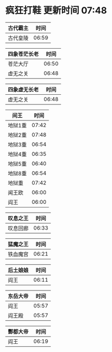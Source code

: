# 疯狂打鞋 更新时间 07:48

| 古代霸主   | 时间    |
|--------|-------|
| 古代皇陵 | 06:59 |

| 四象苍茫长老   | 时间    |
|--------|-------|
| 苍茫大厅 | 06:50 |
| 虚无之关 | 06:48 |

| 四象虚无长老   | 时间    |
|--------|-------|
| 虚无之关 | 06:48 |

| 间王   | 时间    |
|--------|-------|
| 地狱1重 | 07:42 |
| 地狱2重 | 07:48 |
| 地狱3重 | 06:54 |
| 地狱4重 | 06:35 |
| 地狱5重 | 06:40 |
| 地狱8重 | 06:54 |
| 地狱重 | 07:42 |
| 闻王欧 | 06:00 |
| 阎王 | 06:00 |

| 叹息之王   | 时间    |
|--------|-------|
| 叹息回廊 | 06:33 |

| 猛魔之王   | 时间    |
|--------|-------|
| 铁血魔宫 | 06:21 |

| 后土娘娘   | 时间    |
|--------|-------|
| 阎王 | 06:11 |

| 东岳大帝   | 时间    |
|--------|-------|
| 阎王 | 05:57 |
| 阎王殿 | 05:57 |

| 酆都大帝   | 时间    |
|--------|-------|
| 阎王 | 06:19 |